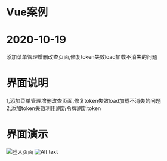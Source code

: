 # Vue案例
# 2020-10-19

添加菜单管理增删改查页面,修复token失效load加载不消失的问题

# 界面说明

1,添加菜单管理增删改查页面,修复token失效load加载不消失的问题  
2,添加token失效利用刷新令牌刷新token

# 界面演示
![登入页面](blob/master/READEMEImg/login.png)
![Alt text](blob/master/READEMEImg/system.png)